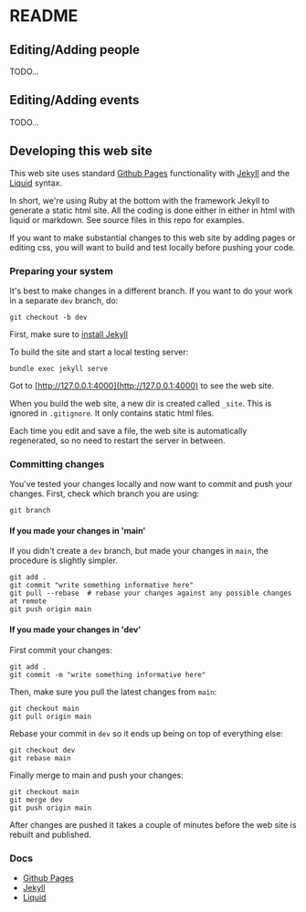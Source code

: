 # README

## Editing/Adding people

TODO...

## Editing/Adding events

TODO...

## Developing this web site

This web site uses standard [Github Pages](https://docs.github.com/en/pages) functionality with [Jekyll](https://jekyllrb.com/)
and the [Liquid](https://shopify.github.io/liquid/) syntax.

In short, we're using Ruby at the bottom with the framework Jekyll to generate a static html site. All the coding is done either in either in html with liquid or markdown. See source files in this repo for examples.

If you want to make substantial changes to this web site by adding pages or
editing css, you will want to build and test locally before pushing your code.

### Preparing your system

It's best to make changes in a different branch. If you want to do your work in a separate `dev` branch, do:

```(bash)
git checkout -b dev
```

First, make sure to [install Jekyll](https://jekyllrb.com/docs/installation/)

To build the site and start a local testing server:
```(bash)
bundle exec jekyll serve
```

Got to [http://127.0.0.1:4000](http://127.0.0.1:4000) to see the web site.

When you build the web site, a new dir is created called `_site`. This is ignored in `.gitignore`.
It only contains static html files.

Each time you edit and save a file, the web site is automatically regenerated, so no need to restart the server in between.

### Committing changes

You've tested your changes locally and now want to commit and push your changes. First, check which branch you are using:

```(bash)
git branch
```

#### If you made your changes in 'main'

If you didn't create a `dev` branch, but made your changes in `main`, the procedure is slightly simpler.
```(bash)
git add .
git commit "write something informative here"
git pull --rebase  # rebase your changes against any possible changes at remote
git push origin main
```

#### If you made your changes in 'dev'

First commit your changes:

```(bash)
git add .
git commit -m "write something informative here"
```

Then, make sure you pull the latest changes from `main`:
```(bash)
git checkout main
git pull origin main
```

Rebase your commit in `dev` so it ends up being on top of everything else:
```(bash)
git checkout dev
git rebase main
```

Finally merge to main and push your changes:
```(bash)
git checkout main
git merge dev
git push origin main
```

After changes are pushed it takes a couple of minutes before the web site is rebuilt and published.

### Docs

* [Github Pages](https://docs.github.com/en/pages)
* [Jekyll](https://jekyllrb.com/docs/installation/)
* [Liquid](https://shopify.github.io/liquid/)
